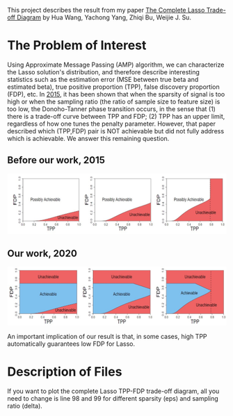 This project describes the result from my paper 
[The Complete Lasso Trade-off Diagram](https://arxiv.org/abs/2007.11078)
by Hua Wang, Yachong Yang, Zhiqi Bu, Weijie J. Su.

# The Problem of Interest
Using Approximate Message Passing (AMP) algorithm, we can characterize the Lasso solution's distribution, and therefore describe interesting statistics such as the estimation error (MSE between true beta and estimated beta), true positive proportion (TPP), false discovery proportion (FDP), etc. In [2015](https://arxiv.org/abs/1511.01957), it has been shown that when the sparsity of signal is too high or when the sampling ratio (the ratio of sample size to feature size) is too low, the Donoho-Tanner phase transition occurs, in the sense that (1) there is a trade-off curve between TPP and FDP; (2) TPP has an upper limit, regardless of how one tunes the penalty parameter. However, that paper described which (TPP,FDP) pair is NOT achievable but did not fully address which is achievable. We answer this remaining question.

## Before our work, 2015
![Before our work](before_ours.jpg)
## Our work, 2020
![After our work](after_ours.jpg)

An important implication of our result is that, in some cases, high TPP automatically guarantees low FDP for Lasso.

# Description of Files
If you want to plot the complete Lasso TPP-FDP trade-off diagram, all you need to change is line 98 and 99 for different sparsity (eps) and sampling ratio (delta).
